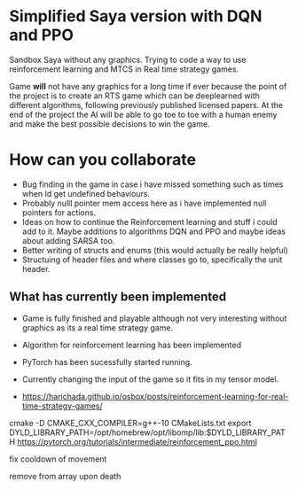 # Simplified Saya version with DQN and PPO
Sandbox Saya without any graphics. Trying to code a way to use reinforcement learning and MTCS in Real time strategy games.

Game **will** not have any graphics for a long time if ever because the point of the project is to create an RTS game which can be deeplearned with different
algorithms, following previously published licensed papers. At the end of the project the AI will be able to go toe to toe with a human enemy and make the best
possible decisions to win the game.

# How can you collaborate
- Bug finding in the game in case i have missed something such as times when Id get undefined behaviours.
- Probably nulll pointer mem access here as i have implemented null pointers for actions.
- Ideas on how to continue the Reinforcement learning and stuff i could add to it. Maybe additions to algorithms DQN and PPO and maybe ideas about adding SARSA too.
- Better writing of structs and enums (this would actually be really helpful)
- Structuing of header files and where classes go to, specifically the unit header. 


## What has currently been implemented
- Game is fully finished and playable although not very interesting without graphics as its a real time strategy game.
- Algorithm for reinforcement learning has been implemented
- PyTorch has been sucessfully started running.
- Currently changing the input of the game so it fits in my tensor model.


-   https://harichada.github.io/osbox/posts/reinforcement-learning-for-real-time-strategy-games/

cmake -D CMAKE_CXX_COMPILER=g++-10 CMakeLists.txt
export DYLD_LIBRARY_PATH=/opt/homebrew/opt/libomp/lib:$DYLD_LIBRARY_PATH
https://pytorch.org/tutorials/intermediate/reinforcement_ppo.html



fix cooldown of movement

remove from array upon death
